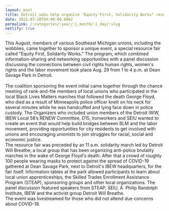 ```yaml
---
layout: post
title: Detroit wobs help organize "Equity First, Solidarity Works" resource fair
date: 2021-03-28T04:00:00.000Z
permalink: /:categories/:year/:i_month/:i_day/:slug
netlify: true
---
```


This August, members of various Southeast Michigan unions, including the wobblies, came together to sponsor a unique event, a special resource fair called "Equity First, Solidarity Works." The program, which combined information-sharing and networking opportunities with a panel discussion discussing the connections between civil rights human rights, women's rights and the labor movement took place Aug. 29 from 1 to 4 p.m. at Dean Savage Park in Detroit.<br><br>The coalition sponsoring the event initial came together through the chance meeting of rank-and-file members of local unions who participated in the local Black Lives Matters marches that followed the death George Floyd, who died as a result of Minneapolis police officer knelt on his neck for several minutes while he was handcuffed and lying face down in police custody. The Organizers who included union members of the Detroit IWW, IBEW Local 58’s RENEW Committee, D15, Ironworkers and SEIU wanted to create an event that would help build bridges between BLM and the labor movement, providing opportunities for city residents to get involved with unions and encouraging unionists to join struggles for racial, social and economic justice.<br>The resource fair was preceded by an 11 a.m. solidarity march led by Detroit Will Breathe, a local group that has been organizing anti-police brutality marches in the wake of George Floyd's death. After that a crowd of roughly 100 people wearing masks to protect against the spread of COVID-19 gathered at Dean Savage Park, next to Detroit's IBEW headquarters, for the fair itself. Information tables at the park allowed participants to learn about local union apprenticeships, the Skilled Trades Enrollment Assistance Program (STEAP), sponsoring groups and other local organizations. The panel discussion featured speakers from STEAP, SEIU, A. Philip Randolph Institute, IBEW and the activist group Detroit Will Breathe.<br>The event was livestreamed for those who did not attend due concerns about COVID-19.



